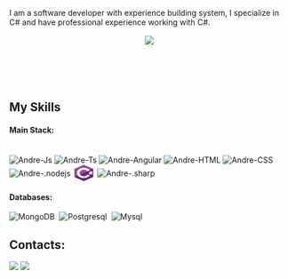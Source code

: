 I am a software developer with experience building system, I specialize in C# and have professional experience working with C#.

<div  align="center" style="margin-bottom:100px">
  <img width=55% align="center"  src="https://github-readme-streak-stats.herokuapp.com?user=andregomes10&theme=radical&mode=weekly" />
</div>


## My Skills

#### Main Stack:
  <div style="display: inline_block"><br>
    <img align="center" alt="Andre-Js" height="30" width="40" src="https://cdn.jsdelivr.net/gh/devicons/devicon/icons/javascript/javascript-original.svg">
    <img align="center" alt="Andre-Ts" height="30" width="40" src="https://cdn.jsdelivr.net/gh/devicons/devicon/icons/typescript/typescript-original.svg">
    <img align="center" alt="Andre-Angular" height="30" width="40" src="https://cdn.jsdelivr.net/gh/devicons/devicon/icons/angularjs/angularjs-original.svg">
    <img align="center" alt="Andre-HTML" height="30" width="40" src="https://cdn.jsdelivr.net/gh/devicons/devicon/icons/html5/html5-original.svg">
    <img align="center" alt="Andre-CSS" height="30" width="40" src="https://cdn.jsdelivr.net/gh/devicons/devicon/icons/css3/css3-original.svg">
    <img align="center" alt="Andre-.nodejs" height="30" width="40" src="https://cdn.jsdelivr.net/gh/devicons/devicon/icons/nodejs/nodejs-original.svg">
    <img align="center" alt="Andre-Csharp" height="30" width="40" src="https://raw.githubusercontent.com/devicons/devicon/master/icons/csharp/csharp-original.svg">
    <img align="center" alt="Andre-.sharp" height="30" width="40" src="https://cdn.jsdelivr.net/gh/devicons/devicon/icons/dotnetcore/dotnetcore-original.svg">
    
  </div>

  #### Databases:

![MongoDB](https://img.shields.io/badge/MongoDB-4EA94B?style=for-the-badge&logo=mongodb&logoColor=white)&nbsp;
![Postgresql](https://img.shields.io/badge/PostgreSQL-316192?style=for-the-badge&logo=postgresql&logoColor=white)&nbsp;
![Mysql](https://img.shields.io/badge/MySQL-005C84?style=for-the-badge&logo=mysql&logoColor=white)&nbsp;


## Contacts:

<div> 
  <a href = "mailto:agomesbsi@gmail.com"> <img src="https://img.shields.io/badge/-Gmail-%23333?style=for-the-badge&logo=gmail&logoColor=white" target="_blank"></a>
  <a href="https://www.linkedin.com/in/andr%C3%A9-gomes-1a7344123/" target="_blank"><img src="https://img.shields.io/badge/-LinkedIn-%230077B5?style=for-the-badge&logo=linkedin&logoColor=white"  target="_blank"></a>
</div>&nbsp;&nbsp;&nbsp;&nbsp;

